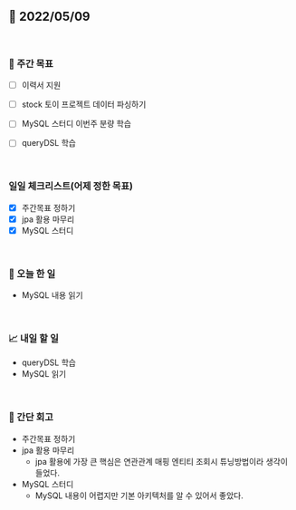 ## 📅 2022/05/09

<br/>

### 🏹 주간 목표

- [ ] 이력서 지원
- [ ] stock 토이 프로젝트 데이터 파싱하기
- [ ] MySQL 스터디 이번주 분량 학습
- [ ] queryDSL 학습


<br/>

### 일일 체크리스트(어제 정한 목표)

- [x] 주간목표 정하기
- [x] jpa 활용 마무리
- [x] MySQL 스터디

<br/>

### 💯 오늘 한 일

- MySQL 내용 읽기

<br/>

### 📈 내일 할 일

- queryDSL 학습
- MySQL 읽기

<br/>

### 🧐 간단 회고

- 주간목표 정하기
- jpa 활용 마무리
    - jpa 활용에 가장 큰 핵심은 연관관계 매핑 엔티티 조회시 튜닝방법이라 생각이 들었다.
- MySQL 스터디
    - MySQL 내용이 어렵지만 기본 아키텍처를 알 수 있어서 좋았다.
